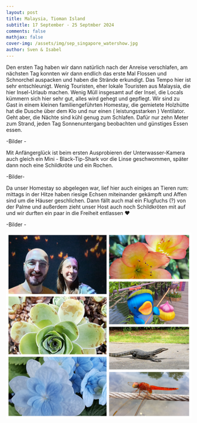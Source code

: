 ```yaml
---
layout: post
title: Malaysia, Tioman Island
subtitle: 17 September - 25 Septmber 2024
comments: false
mathjax: false
cover-img: /assets/img/sep_singapore_watershow.jpg
author: Sven & Isabel
---
```


Den ersten Tag haben wir dann natürlich nach der Anreise verschlafen, am nächsten Tag konnten wir dann endlich das erste Mal Flossen und Schnorchel auspacken und haben die Strände erkundigt. Das Tempo hier ist sehr entschleunigt. Wenig Touristen, eher lokale Touristen aus Malaysia, die hier Insel-Urlaub machen. Wenig Müll insgesamt auf der Insel, die Locals kümmern sich hier sehr gut, alles wird gehegt und gepflegt.
Wir sind zu Gast in einem kleinen familiengeführten Homestay, die gemietete Holzhütte hat die Dusche über dem Klo und nur einen ( leistungsstarken ) Ventilator. Geht aber, die Nächte sind kühl genug zum Schlafen. Dafür nur zehn Meter zum Strand, jeden Tag Sonnenuntergang beobachten und günstiges Essen essen.

-Bilder -

Mit Anfängerglück ist beim ersten Ausprobieren der Unterwasser-Kamera auch gleich ein Mini - Black-Tip-Shark vor die Linse geschwommen, später dann noch eine Schildkröte und ein Rochen.

-Bilder-

Da unser Homestay so abgelegen war, lief hier auch einiges an Tieren rum: mittags in der Hitze haben riesige Echsen miteinander gekämpft und Affen sind um die Häuser geschlichen.
Dann fällt auch mal ein Flugfuchs (?)  von der Palme und außerdem zieht unser Host auch noch Schildkröten mit auf und wir durften ein paar in die Freiheit entlassen ❤️

-Bilder -


![Singapore City](/assets/img/sep_singapore_collage_garden.jpg)

